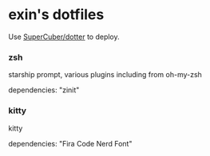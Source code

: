 # exin's dotfiles

Use [SuperCuber/dotter](https://github.com/SuperCuber/dotter) to deploy.

### zsh
starship prompt, various plugins including from oh-my-zsh

dependencies: "zinit"

### kitty
kitty

dependencies: "Fira Code Nerd Font"
